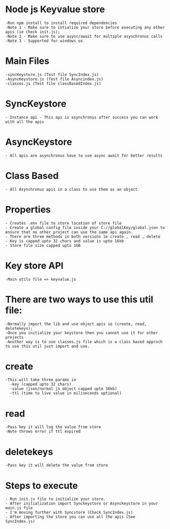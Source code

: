 # Node js Keyvalue store
    -Run npm install to install required dependencies
    -Note 1 - Make sure to intialize your store before executing any other apis (ie check init.js);
    -Note 2 - Make sure to use async/await for multiple asynchronus calls
    -Note 3 - Supported for windows os

# Main Files
    -syncKeystore.js (Test file SyncIndex.js)
    -AsyncKeystore.js (Test file Asyncindex.js)
    -classes.js (Test file classBasedIndex.js)


# SyncKeystore
    - Instance api - This api is asynchronus after success you can work with all the apis

# AsyncKeystore
    - All apis are asynchronus have to use async await for better results

# Class Based
    - All Asynchronus apis in a class to use them as an object

# Properties
    - Creates .env file to store location of store file
    - Create a global config file inside your C://globalKey/global.json to ensure that no other project can use the same api again.
    - There are three methods in both versions ie create , read , delete
    - Key is capped upto 32 chars and value is upto 16kb
    - Store file size capped upto 1GB

# Key store API
    -Main utils file => keyvalue.js 

# There are two ways to use this util file:
    -Normally import the lib and use object apis ie (create, read, deletekeys);
    -Once you initialize your keystore then you cannot use it for other projects
    -Another way is to use classes.js file which is a class based approch to use this util just import and use.

# create
    -This will take three params ie 
      -key (capped upto 32 chars) 
      -value (json/normal js object capped upto 16kb)
      -ttl (time to live value in miliseconds optional)

# read
    -Pass key it will log the value from store
    -Note throws error if ttl expired

# deletekeys
    -Pass key it will delete the value from store

# Steps to execute 
    - Run init.js file to initialize your store.
    - After initialization import Synckeystore or Asynckeystore in your main.js file 
    - I'm moving further with Syncstore (Check SyncIndex.js)
    - After importing the store you can use all the apis (See SyncIndex.js)
